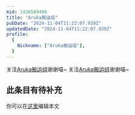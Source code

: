 ```yaml
---
mid: 1436589496
title: "Aruka搬运组"
pubDate: "2024-11-04T11:22:07.939Z"
updatedDate: "2024-11-04T11:22:07.939Z"
profile:
  {
    Nickname: ["Aruka搬运组"],
  }
---
```


关注[Aruka搬运组](https://space.bilibili.com/1436589496)谢谢喵~ 关注[Aruka搬运组](https://space.bilibili.com/1436589496)谢谢喵~

## 此条目有待补充
你可以在[这里](https://github.com/Yuhanawa/VTuber.ICU/edit/master/src/content/v/Aruka搬运组/index.md)编辑本文
